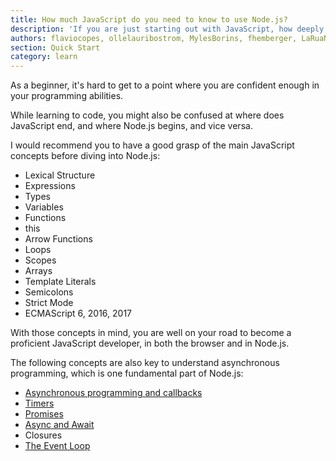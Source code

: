 ```yaml
---
title: How much JavaScript do you need to know to use Node.js?
description: 'If you are just starting out with JavaScript, how deeply do you need to know the language?'
authors: flaviocopes, ollelauribostrom, MylesBorins, fhemberger, LaRuaNa, ahmadawais, elanandkumar
section: Quick Start
category: learn
---
```


As a beginner, it's hard to get to a point where you are confident enough in your programming abilities.

While learning to code, you might also be confused at where does JavaScript end, and where Node.js begins, and vice versa.

I would recommend you to have a good grasp of the main JavaScript concepts before diving into Node.js:

* Lexical Structure
* Expressions
* Types
* Variables
* Functions
* this
* Arrow Functions
* Loops
* Scopes
* Arrays
* Template Literals
* Semicolons
* Strict Mode
* ECMAScript 6, 2016, 2017

With those concepts in mind, you are well on your road to become a proficient JavaScript developer, in both the browser and in Node.js.

The following concepts are also key to understand asynchronous programming, which is one fundamental part of Node.js:

* [Asynchronous programming and callbacks](https://nodejs.dev/learn/javascript-asynchronous-programming-and-callbacks)
* [Timers](https://nodejs.dev/learn/discover-javascript-timers)
* [Promises](https://nodejs.dev/learn/understanding-javascript-promises)
* [Async and Await](https://nodejs.dev/learn/modern-asynchronous-javascript-with-async-and-await)
* Closures
* [The Event Loop](https://nodejs.dev/learn/the-nodejs-event-loop)
